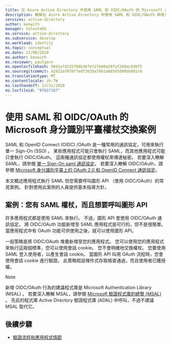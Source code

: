 ```yaml
---
title: 在 Azure Active Directory 中使用 SAML 和 OIDC/OAuth 的 Microsoft 身分識別平臺權杖交換案例
description: 瞭解在 Azure Active Directory 中使用 SAML 和 OIDC/OAuth 時常見的權杖交換案例。
services: active-directory
author: kenwith
manager: CelesteDG
ms.service: active-directory
ms.subservice: develop
ms.workload: identity
ms.topic: conceptual
ms.date: 12/08/2020
ms.author: kenwith
ms.reviewer: paulgarn
ms.openlocfilehash: 5841af4225f88b36fe727b60a597af208ac830f5
ms.sourcegitcommit: 42922af070f7edf3639a79b1a60565d90bb801c0
ms.translationtype: MT
ms.contentlocale: zh-TW
ms.lasthandoff: 12/31/2020
ms.locfileid: "97827167"
---
```

# <a name="microsoft-identity-platform-token-exchange-scenarios-with-saml-and-oidcoauth"></a>使用 SAML 和 OIDC/OAuth 的 Microsoft 身分識別平臺權杖交換案例

SAML 和 OpenID Connect (OIDC) /OAuth 是一種常用的通訊協定，可用來執行單一 Sign-On (SSO) 。 某些應用程式可能只會執行 SAML，而其他應用程式可能只會執行 OIDC/OAuth。 這兩種通訊協定都使用權杖來傳達秘密。 若要深入瞭解 SAML，請參閱 [單一 Sign-On saml 通訊協定](single-sign-on-saml-protocol.md)。 若要深入瞭解 OIDC/OAuth，請參閱 [Microsoft 身分識別平臺上的 OAuth 2.0 和 OpenID Connect 通訊協定](active-directory-v2-protocols.md)。

本文概述應用程式執行 SAML 但您需要呼叫圖形 API （使用 OIDC/OAuth）的常見案例。 針對使用此案例的人員提供基本指導方針。

## <a name="scenario-you-have-a-saml-token-and-want-to-call-the-graph-api"></a>案例：您有 SAML 權杖，而且想要呼叫圖形 API
許多應用程式都是使用 SAML 來執行。 不過，圖形 API 會使用 OIDC/OAuth 通訊協定。 將 OIDC/OAuth 功能新增至 SAML 應用程式是可行的，但不是很簡單。 當應用程式中有 OAuth 功能可供使用之後，就可以使用圖形 API。

一般策略是將 OIDC/OAuth 堆疊新增至您的應用程式。 您可以使用您的應用程式來執行這兩個標準，您可以使用會話 cookie。 您不會明確地交換權杖。 您要使用 SAML 登入使用者，以產生會話 cookie。 當圖形 API 叫用 OAuth 流程時，您會使用會話 cookie 進行驗證。 此策略假設條件式存取檢查通過，而且使用者已獲授權。

> [!NOTE]
> 新增 OIDC/OAuth 行為的建議程式庫是 Microsoft Authentication Library (MSAL) 。 若要深入瞭解 MSAL，請參閱 [Microsoft 驗證程式庫的總覽 (MSAL) ](msal-overview.md)。 先前的程式庫 Active Directory 驗證程式庫 (ADAL) 中呼叫，不過不建議 MSAL 取代它。

## <a name="next-steps"></a>後續步驟
- [驗證流程和應用程式情節](authentication-flows-app-scenarios.md)
